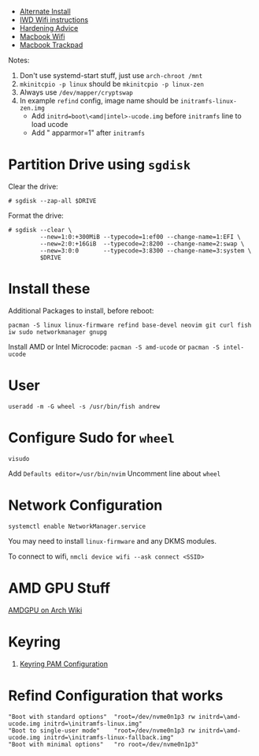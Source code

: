 * [Alternate Install](https://wiki.archlinux.org/index.php/User:Altercation/Bullet_Proof_Arch_Install#Objectives)
* [IWD Wifi instructions](https://sudaraka.org/how-to/archlinux-installation-guide-2019/)
* [Hardening Advice](https://vez.mrsk.me/linux-hardening.html#kern)
* [Macbook Wifi](https://sylvaindurand.org/installing-arch-linux-on-macbook-pro-late-2013/)
* [Macbook Trackpad](https://howchoo.com/linux/the-perfect-almost-touchpad-settings-on-linux-2)

Notes:
1. Don't use systemd-start stuff, just use `arch-chroot /mnt`
1. `mkinitcpio -p linux` should be `mkinitcpio -p linux-zen`
1. Always use `/dev/mapper/cryptswap`
1. In example `refind` config, image name should be `initramfs-linux-zen.img`
	* Add `initrd=boot\<amd|intel>-ucode.img` before `initramfs` line to load ucode
	* Add " apparmor=1" after `initramfs`

# Partition Drive using `sgdisk`

Clear the drive:

```
# sgdisk --zap-all $DRIVE
```

Format the drive:
```
# sgdisk --clear \
         --new=1:0:+300MiB --typecode=1:ef00 --change-name=1:EFI \
         --new=2:0:+16GiB  --typecode=2:8200 --change-name=2:swap \
         --new=3:0:0       --typecode=3:8300 --change-name=3:system \
         $DRIVE
```

# Install these

Additional Packages to install, before reboot:

`pacman -S linux linux-firmware refind base-devel neovim git curl fish iw sudo networkmanager gnupg`

Install AMD or Intel Microcode: `pacman -S amd-ucode` or `pacman -S intel-ucode`

# User

`useradd -m -G wheel -s /usr/bin/fish andrew`

# Configure Sudo for `wheel`

`visudo`

Add `Defaults editor=/usr/bin/nvim`
Uncomment line about `wheel`

# Network Configuration

`systemctl enable NetworkManager.service`

You may need to install `linux-firmware` and any DKMS modules.

To connect to wifi, `nmcli device wifi --ask connect <SSID>`

# AMD GPU Stuff

[AMDGPU on Arch Wiki](https://wiki.archlinux.org/index.php/AMDGPU)
 
# Keyring

1. [Keyring PAM Configuration](https://wiki.archlinux.org/title/GNOME/Keyring#PAM_method)

# Refind Configuration that works

```
"Boot with standard options"  "root=/dev/nvme0n1p3 rw initrd=\amd-ucode.img initrd=\initramfs-linux.img"
"Boot to single-user mode"    "root=/dev/nvme0n1p3 rw initrd=\amd-ucode.img initrd=\initramfs-linux-fallback.img"
"Boot with minimal options"   "ro root=/dev/nvme0n1p3"
```

